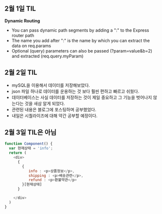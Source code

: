 ## 2월 1일 TIL
**Dynamic Routing**
- You can pass dynamic path segments by adding a ":" to the Express router path
- The name you add after ":" is the name by which you can extract the data on req.params
- Optional (query) parameters can also be passed (?param=value&b=2) and extracted (req.query.myParam)

## 2월 2일 TIL
- mySQL을 이용해서 데이터를 저장해보았다.
- json 파일 하나로 데이터를 운용하는 것 보다 훨씬 편하고 빠르고 쉬웠다.
- 데이터베이스는 사실 데이터를 저장하는 것이 제일 중요하고 그 기능을 벗어나지 않는다는 것을 새삼 알게 되었다.
- 관련된 내용은 블로그에 포스팅하며 공부했었다.
- 내일은 시퀄라이즈에 대해 약간 공부할 예정이다.

## 2월 3일 TIL은 아님
```js
function Component() {
  var 현재상태 = 'info';
  return (
    <div>
      {
        { 
           info : <p>상품정보</p>,
           shipping : <p>배송관련</p>,
           refund : <p>환불약관</p>
        }[현재상태]
      }

    </div>
  )
} 
```
